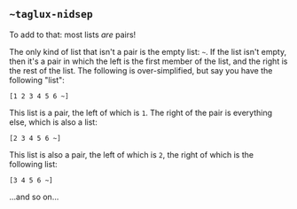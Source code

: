 ## `~taglux-nidsep`
To add to that: most lists *are* pairs!

The only kind of list that isn't a pair is the empty list: `~`.  If the list isn't empty, then it's a pair in which the left is the first member of the list, and the right is the rest of the list.  The following is over-simplified, but say you have the following "list":

`[1 2 3 4 5 6 ~]`

This list is a pair, the left of which is `1`.  The right of the pair is everything else, which is also a list:

`[2 3 4 5 6 ~]`

This list is also a pair, the left of which is `2`, the right of which is the following list:

`[3 4 5 6 ~]`

...and so on...